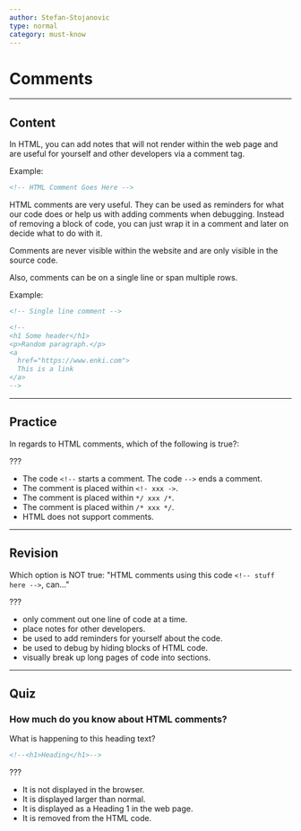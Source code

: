 ```yaml
---
author: Stefan-Stojanovic
type: normal
category: must-know
---
```


# Comments


---

## Content

In HTML, you can add notes that will not render within the web page and are useful for yourself and other developers via a comment tag.

Example:

```html
<!-- HTML Comment Goes Here -->
```

HTML comments are very useful. They can be used as reminders for what our code does or help us with adding comments when debugging. Instead of removing a block of code, you can just wrap it in a comment and later on decide what to do with it.

Comments are never visible within the website and are only visible in the source code.

Also, comments can be on a single line or span multiple rows.

Example:

```html
<!-- Single line comment -->

<!--
<h1 Some header</h1>
<p>Random paragraph.</p>
<a
  href="https://www.enki.com">
  This is a link
</a>
-->
```


---

## Practice

In regards to HTML comments, which of the following is true?:

???

- The code `<!--` starts a comment. The code `-->` ends a comment.
- The comment is placed within `<!- xxx ->`.
- The comment is placed within `*/ xxx /*`.
- The comment is placed within `/* xxx */`.
- HTML does not support comments.


---

## Revision

Which option is NOT true: "HTML comments using this code `<!-- stuff here -->`, can..."

???

- only comment out one line of code at a time.
- place notes for other developers.
- be used to add reminders for yourself about the code.
- be used to debug by hiding blocks of HTML code.
- visually break up long pages of code into sections.


---

## Quiz

### How much do you know about HTML comments?


What is happening to this heading text?

```html
<!--<h1>Heading</h1>-->
```

???

- It is not displayed in the browser.
- It is displayed larger than normal.
- It is displayed as a Heading 1 in the web page.
- It is removed from the HTML code.
